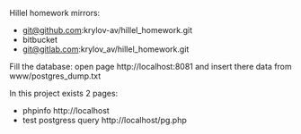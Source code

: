 Hillel homework
mirrors:
- git@github.com:krylov-av/hillel_homework.git
- bitbucket
- git@gitlab.com:krylov_av/hillel_homework.git

Fill the database:
open page
http://localhost:8081
and insert there data from
www/postgres_dump.txt


In this project exists 2 pages:
- phpinfo
    http://localhost
- test postgress query
    http://localhost/pg.php